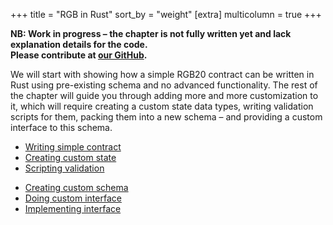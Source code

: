 +++
title = "RGB in Rust"
sort_by = "weight"
[extra]
multicolumn = true
+++

**NB: Work in progress – the chapter is not fully written yet and lack
explanation details for the code. <br/>Please contribute at
[our GitHub](https://github.com/RGB-WG/rgb.tech).**

We will start with showing how a simple RGB20 contract can be written in Rust
using pre-existing schema and no advanced functionality. The rest of the
chapter will guide you through adding more and more customization to it, which
will require creating a custom state data types, writing validation scripts
for them, packing them into a new schema – and providing a custom interface
to this schema.

- <a href="#basics" class="button button-secondary">Writing simple contract</a>
- <a href="#state" class="button button-secondary">Creating custom state</a>
- <a href="#scripts" class="button button-secondary">Scripting validation</a>

* <a href="#schema" class="button button-secondary">Creating custom schema</a>
* <a href="#interface" class="button button-secondary">Doing custom interface</a>
* <a href="#iimpl" class="button button-secondary">Implementing interface</a>
